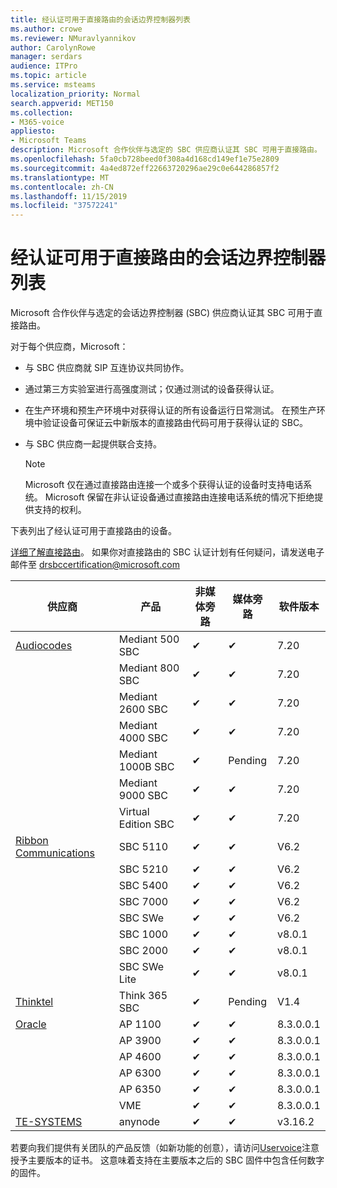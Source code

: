 ```yaml
---
title: 经认证可用于直接路由的会话边界控制器列表
ms.author: crowe
ms.reviewer: NMuravlyannikov
author: CarolynRowe
manager: serdars
audience: ITPro
ms.topic: article
ms.service: msteams
localization_priority: Normal
search.appverid: MET150
ms.collection:
- M365-voice
appliesto:
- Microsoft Teams
description: Microsoft 合作伙伴与选定的 SBC 供应商认证其 SBC 可用于直接路由。
ms.openlocfilehash: 5fa0cb728beed0f308a4d168cd149ef1e75e2809
ms.sourcegitcommit: 4a4ed872eff22663720296ae29c0e644286857f2
ms.translationtype: MT
ms.contentlocale: zh-CN
ms.lasthandoff: 11/15/2019
ms.locfileid: "37572241"
---
```

# <a name="list-of-session-border-controllers-certified-for-direct-routing"></a>经认证可用于直接路由的会话边界控制器列表

Microsoft 合作伙伴与选定的会话边界控制器 (SBC) 供应商认证其 SBC 可用于直接路由。 

对于每个供应商，Microsoft： 

- 与 SBC 供应商就 SIP 互连协议共同协作。
- 通过第三方实验室进行高强度测试；仅通过测试的设备获得认证。 
- 在生产环境和预生产环境中对获得认证的所有设备运行日常测试。 在预生产环境中验证设备可保证云中新版本的直接路由代码可用于获得认证的 SBC。 
- 与 SBC 供应商一起提供联合支持。


  > [!NOTE]
  > Microsoft 仅在通过直接路由连接一个或多个获得认证的设备时支持电话系统。 Microsoft 保留在非认证设备通过直接路由连接电话系统的情况下拒绝提供支持的权利。 

下表列出了经认证可用于直接路由的设备。 

[详细了解直接路由](https://aka.ms/dr)。 如果你对直接路由的 SBC 认证计划有任何疑问，请发送电子邮件至 drsbccertification@microsoft.com


|                                                       供应商                                                        |       产品       | 非媒体旁路 | 媒体旁路 | 软件版本 |
|---------------------------------------------------------------------------------------------------------------------|---------------------|------------------|--------------|------------------|
| [Audiocodes](https://www.audiocodes.com/solutions-products/products/products-for-microsoft-365/direct-routing-for-microsoft-teams) |   Mediant 500 SBC   |     &#10004;     |   &#10004;    |  7.20   |
|                                                                                                                     |   Mediant 800 SBC   |     &#10004;     |   &#10004;     |  7.20   |
|                                                                                                                     |  Mediant 2600 SBC   |     &#10004;     |   &#10004;    |  7.20   |
|                                                                                                                     |  Mediant 4000 SBC   |     &#10004;     |   &#10004;     |  7.20   |
|                                                                                                                     | Mediant 1000B SBC  |     &#10004;     |   Pending     |  7.20  |
|                                                                                                                     | Mediant 9000 SBC  |     &#10004;     |   &#10004;     |  7.20   |                                                                       
|                                                                                                                     | Virtual Edition SBC |     &#10004;     |   &#10004;     |  7.20 |
|  [Ribbon Communications](https://ribboncommunications.com/solutions/enterprise-solutions/microsoft-skype-business)  |      SBC 5110       |     &#10004;     |   &#10004;    |       V6.2       |
|                                                                                                                     |      SBC 5210       |     &#10004;     |  &#10004;    |       V6.2       |
|                                                                                                                     |      SBC 5400       |     &#10004;     |   &#10004;   |       V6.2       |
|                                                                                                                     |      SBC 7000       |     &#10004;     |   &#10004;    |       V6.2       |
|                                                                                                                     |       SBC SWe       |     &#10004;     |   &#10004;   |       V6.2       |
|                                                                                                                     |      SBC 1000       |     &#10004;     |   &#10004;    |      v8.0.1     |
|                                                                                                                     |      SBC 2000       |     &#10004;     |   &#10004;   |     v8.0.1     |
|                                                                                                                     |    SBC SWe Lite     |     &#10004;     |  &#10004;    |      v8.0.1    |
|                     [Thinktel](https://www.thinktel.ca/services/think-365/think-365-overview/)                      |    Think 365 SBC    |     &#10004;     |   Pending    |       V1.4       |
|                     [Oracle](https://www.oracle.com/industries/communications/enterprise-session-border-controller/microsoft.html)                      |    AP 1100      |    &#10004;     |    &#10004;    |   8.3.0.0.1 |
|                                                                                                                    |    AP 3900           |    &#10004;     |    &#10004;   |   8.3.0.0.1  | 
|                                                                                                                    |      AP 4600         |    &#10004;   |    &#10004;     |     8.3.0.0.1  |
|                                                                                                                    |      AP 6300         |    &#10004;   |    &#10004;     |     8.3.0.0.1  |
|                                                                                                                   |      AP 6350           |    &#10004;   |    &#10004;    |     8.3.0.0.1  |                                             
|                                                                                                                    |      VME           |    &#10004;    |    &#10004;    |     8.3.0.0.1   |
|                     [TE-SYSTEMS](https://www.anynode.de/anynode-and-microsoft-teams/)                               |     anynode         |     &#10004;   |  &#10004;   |      v3.16.2      |

若要向我们提供有关团队的产品反馈（如新功能的创意），请访问[Uservoice](https://microsoftteams.uservoice.com)注意授予主要版本的证书。 这意味着支持在主要版本之后的 SBC 固件中包含任何数字的固件。
